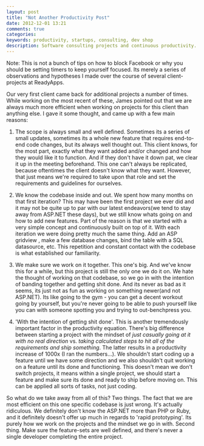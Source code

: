 ```yaml
---
layout: post
title: "Not Another Productivity Post"
date: 2012-12-01 13:21
comments: true
categories: 
keywords: productivity, startups, consulting, dev shop
description: Software consulting projects and continuous productivity.
---
```


Note: This is not a bunch of tips on how to block Facebook or why you should be setting timers to keep yourself focused. Its merely a series of observations and hypotheses I made over the course of several client-projects at ReadyApps.
<!--more-->
Our very first client came back for additional projects a number of times. While working on the most recent of these, James pointed out that we are always much more efficient when working on projects for this client than anything else. I gave it some thought, and came up with a few main reasons:

1. The scope is always small and well defined. Sometimes its a series of small updates, sometimes its a whole new feature that requires end-to-end code changes, but its always well thought out. This client knows, for the most part, exactly what they want added and/or changed and how they would like it to function. And if they don't have it down pat, we clear it up in the meeting beforehand. This one can't always be replicated, because oftentimes the client doesn't know what they want. However, that just means we're required to take upon that role and set the requirements and guidelines for ourselves.

2. We know the codebase inside and out. We spent how many months on that first iteration? This may have been the first project we ever did and it may not be quite up to par with our latest endeavors(we tend to stay away from ASP.NET these days), but we still know whats going on and how to add new features. Part of the reason is that we started with a very simple concept and continuously built on top of it. With each iteration we were doing pretty much the same thing. Add an ASP gridview , make a few database changes, bind the table with a SQL datasource, etc. This repetition and constant contact with the codebase is what established our familiarity. 

3. We make sure we work on it together. This one's big. And we've know this for a while, but this project is still the only one we do it on. We hate the thought of working on that codebase, so we go in with the intention of banding together and getting shit done. And its never as bad as it seems, its just not as fun as working on something newer(and not ASP.NET). Its like going to the gym - you can get a decent workout going by yourself, but you're never going to be able to push yourself like you can with someone spotting you and trying to out-benchpress you. 

4. 'With the intention of getting shit done'. This is another tremendously important factor in the productivity equation. There's big difference between starting a project with the mindset of <i>just casually going at it with no real direction</i> vs. <i>taking calculated steps to hit all of the requirements and ship something</i>. The latter results in a productivity increase of 1000x (I ran the numbers...). We shouldn't start coding up a feature until we have some direction and we also shouldn't quit working on a feature until its done and functioning. This doesn't mean we don't switch projects, it means within a single project, we should start a feature and make sure its done and ready to ship before moving on. This can be applied all sorts of tasks, not just coding. 

So what do we take away from all of this? Two things. The fact that we are most efficient on this one specific codebase is just wrong. It's actually ridiculous. We definitely don't know the ASP.NET more than PHP or Ruby, and it definitely doesn't offer up much in regards to 'rapid prototyping'. Its purely how we work on the projects and the mindset we go in with. Second thing. Make sure the feature-sets are well defined, and there's never a single developer completing the entire project.
